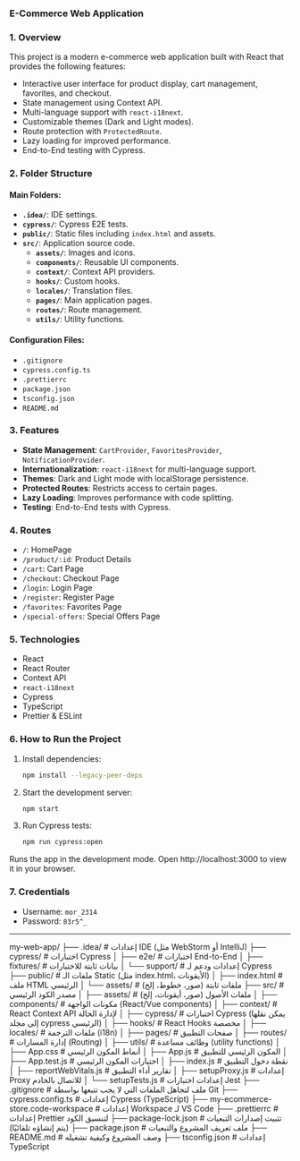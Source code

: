 ### E-Commerce Web Application

### 1. Overview
This project is a modern e-commerce web application built with React that provides the following features:
- Interactive user interface for product display, cart management, favorites, and checkout.
- State management using Context API.
- Multi-language support with `react-i18next`.
- Customizable themes (Dark and Light modes).
- Route protection with `ProtectedRoute`.
- Lazy loading for improved performance.
- End-to-End testing with Cypress.

### 2. Folder Structure

#### Main Folders:
- **`.idea/`**: IDE settings.
- **`cypress/`**: Cypress E2E tests.
- **`public/`**: Static files including `index.html` and assets.
- **`src/`**: Application source code.
  - **`assets/`**: Images and icons.
  - **`components/`**: Reusable UI components.
  - **`context/`**: Context API providers.
  - **`hooks/`**: Custom hooks.
  - **`locales/`**: Translation files.
  - **`pages/`**: Main application pages.
  - **`routes/`**: Route management.
  - **`utils/`**: Utility functions.

#### Configuration Files:
- `.gitignore`
- `cypress.config.ts`
- `.prettierrc`
- `package.json`
- `tsconfig.json`
- `README.md`

### 3. Features
- **State Management**: `CartProvider`, `FavoritesProvider`, `NotificationProvider`.
- **Internationalization**: `react-i18next` for multi-language support.
- **Themes**: Dark and Light mode with localStorage persistence.
- **Protected Routes**: Restricts access to certain pages.
- **Lazy Loading**: Improves performance with code splitting.
- **Testing**: End-to-End tests with Cypress.

### 4. Routes
- `/`: HomePage
- `/product/:id`: Product Details
- `/cart`: Cart Page
- `/checkout`: Checkout Page
- `/login`: Login Page
- `/register`: Register Page
- `/favorites`: Favorites Page
- `/special-offers`: Special Offers Page

### 5. Technologies
- React
- React Router
- Context API
- `react-i18next`
- Cypress
- TypeScript
- Prettier & ESLint

### 6. How to Run the Project
1. Install dependencies:
   ```bash
   npm install --legacy-peer-deps
   ```
2. Start the development server:
   ```bash
   npm start
   ```
3. Run Cypress tests:
   ```bash
   npm run cypress:open
   ```


Runs the app in the development mode.
Open http://localhost:3000 to view it in your browser.   

### 7. Credentials
- Username: `mor_2314`
- Password: `83r5^_`

---

my-web-app/
├── .idea/                    # إعدادات IDE (مثل WebStorm أو IntelliJ)
├── cypress/                  # اختبارات Cypress
│   ├── e2e/                  # اختبارات End-to-End
│   ├── fixtures/             # بيانات ثابتة للاختبارات
│   └── support/              # إعدادات ودعم لـ Cypress
├── public/                   # ملفات الـ Static (مثل index.html، الأيقونات)
│   ├── index.html            # ملف HTML الرئيسي
│   └── assets/              # ملفات ثابتة (صور، خطوط، إلخ)
├── src/                      # مصدر الكود الرئيسي
│   ├── assets/               # ملفات الأصول (صور، أيقونات، إلخ)
│   ├── components/           # مكونات الواجهة (React/Vue components)
│   ├── context/              # React Context API لإدارة الحالة
│   ├── cypress/              # اختبارات Cypress (يمكن نقلها إلى مجلد cypress الرئيسي)
│   ├── hooks/                # React Hooks مخصصة
│   ├── locales/              # ملفات الترجمة (i18n)
│   ├── pages/                # صفحات التطبيق
│   ├── routes/               # إدارة المسارات (Routing)
│   ├── utils/                # وظائف مساعدة (utility functions)
│   ├── App.css               # أنماط المكون الرئيسي
│   ├── App.js                # المكون الرئيسي للتطبيق
│   ├── App.test.js           # اختبارات المكون الرئيسي
│   ├── index.js              # نقطة دخول التطبيق
│   ├── reportWebVitals.js    # تقارير أداء التطبيق
│   ├── setupProxy.js         # إعدادات Proxy للاتصال بالخادم
│   └── setupTests.js         # إعدادات اختبارات Jest
├── .gitignore                # ملف لتجاهل الملفات التي لا يجب تتبعها بواسطة Git
├── cypress.config.ts         # إعدادات Cypress (TypeScript)
├── my-ecommerce-store.code-workspace  # إعدادات Workspace لـ VS Code
├── .prettierrc               # إعدادات Prettier لتنسيق الكود
├── package-lock.json         # تثبيت إصدارات التبعيات (يتم إنشاؤه تلقائيًا)
├── package.json              # ملف تعريف المشروع والتبعيات
├── README.md                 # وصف المشروع وكيفية تشغيله
├── tsconfig.json             # إعدادات TypeScript


